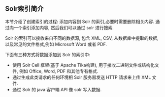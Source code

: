 ## Solr索引简介

本节介绍了创建索引的过程: 添加内容到 Solr 的索引,必要时需要删除相关内容. 通过向一个索引添加内容, 然后我们可以通过 solr 进行搜索.

Solr 的索引可以接收来自不同的数据源, 包含 XML, CSV, 从数据库中提取的数据, 以及常见的文件格式,例如 Microsoft Word 或者 PDF.

下面有三种方式将数据添加到 Solr 的索引中:

* 使用 Solr Cell 框架(基于 Apache Tika构建), 用于接收二进制文件或结构化文件, 例如 Office, Word, PDF 和其他专有格式.
* 通过生成此类请求的任何环境相 Solr 服务器发送 HTTP 请求来上传 XML 文件.
* 通过 Solr 的 java 客户端 API 像 solr 写入数据.
